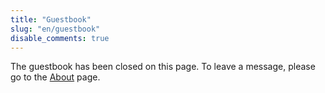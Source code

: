 ```yaml
---
title: "Guestbook"
slug: "en/guestbook"
disable_comments: true
---
```


The guestbook has been closed on this page. To leave a message, please go to the [About](../about/) page.
